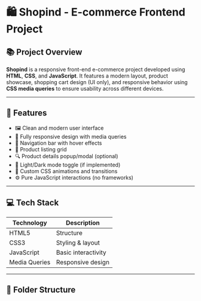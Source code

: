 # 🛍️ Shopind - E-commerce Frontend Project

## 📚 Project Overview

**Shopind** is a responsive front-end e-commerce project developed using **HTML**, **CSS**, and **JavaScript**. It features a modern layout, product showcase, shopping cart design (UI only), and responsive behavior using **CSS media queries** to ensure usability across different devices.

---

## 🎯 Features

- 🖼️ Clean and modern user interface
- 📱 Fully responsive design with media queries
- 🧭 Navigation bar with hover effects
- 🛒 Product listing grid
- 🔍 Product details popup/modal (optional)
- 🌙 Light/Dark mode toggle (if implemented)
- 🎨 Custom CSS animations and transitions
- ⚙️ Pure JavaScript interactions (no frameworks)

---

## 💻 Tech Stack

| Technology | Description            |
|------------|------------------------|
| HTML5      | Structure              |
| CSS3       | Styling & layout       |
| JavaScript | Basic interactivity    |
| Media Queries | Responsive design  |

---

## 📁 Folder Structure

